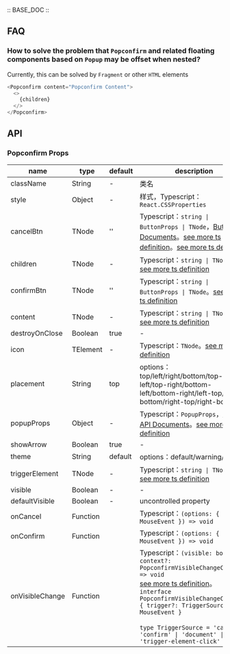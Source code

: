 :: BASE_DOC ::

## FAQ

### How to solve the problem that `Popconfirm` and related floating components based on `Popup` may be offset when nested?

Currently, this can be solved by `Fragment` or other `HTML` elements

```js
<Popconfirm content="Popconfirm Content">
  <>
    {children}
  </>
</Popconfirm>
```

## API

### Popconfirm Props

name | type | default | description | required
-- | -- | -- | -- | --
className | String | - | 类名 | N
style | Object | - | 样式，Typescript：`React.CSSProperties` | N
cancelBtn | TNode | '' | Typescript：`string \| ButtonProps \| TNode`，[Button API Documents](./button?tab=api)。[see more ts definition](https://github.com/Tencent/tdesign-react/blob/develop/packages/components/common.ts)。[see more ts definition](https://github.com/Tencent/tdesign-react/blob/develop/packages/components/popconfirm/type.ts) | N
children | TNode | - | Typescript：`string \| TNode`。[see more ts definition](https://github.com/Tencent/tdesign-react/blob/develop/packages/components/common.ts) | N
confirmBtn | TNode | '' | Typescript：`string \| ButtonProps \| TNode`。[see more ts definition](https://github.com/Tencent/tdesign-react/blob/develop/packages/components/common.ts) | N
content | TNode | - | Typescript：`string \| TNode`。[see more ts definition](https://github.com/Tencent/tdesign-react/blob/develop/packages/components/common.ts) | N
destroyOnClose | Boolean | true | \- | N
icon | TElement | - | Typescript：`TNode`。[see more ts definition](https://github.com/Tencent/tdesign-react/blob/develop/packages/components/common.ts) | N
placement | String | top | options：top/left/right/bottom/top-left/top-right/bottom-left/bottom-right/left-top/left-bottom/right-top/right-bottom | N
popupProps | Object | - | Typescript：`PopupProps`，[Popup API Documents](./popup?tab=api)。[see more ts definition](https://github.com/Tencent/tdesign-react/blob/develop/packages/components/popconfirm/type.ts) | N
showArrow | Boolean | true | \- | N
theme | String | default | options：default/warning/danger | N
triggerElement | TNode | - | Typescript：`string \| TNode`。[see more ts definition](https://github.com/Tencent/tdesign-react/blob/develop/packages/components/common.ts) | N
visible | Boolean | - | \- | N
defaultVisible | Boolean | - | uncontrolled property | N
onCancel | Function |  | Typescript：`(options: { e: MouseEvent }) => void`<br/> | N
onConfirm | Function |  | Typescript：`(options: { e: MouseEvent }) => void`<br/> | N
onVisibleChange | Function |  | Typescript：`(visible: boolean, context?: PopconfirmVisibleChangeContext) => void`<br/>[see more ts definition](https://github.com/Tencent/tdesign-react/blob/develop/packages/components/popconfirm/type.ts)。<br/>`interface PopconfirmVisibleChangeContext { trigger?: TriggerSource; e?: MouseEvent }`<br/><br/>`type TriggerSource = 'cancel' \| 'confirm' \| 'document' \| 'trigger-element-click'`<br/> | N
